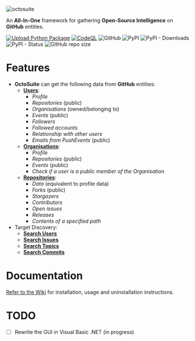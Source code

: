 ![octosuite](https://github.com/bellingcat/octosuite/assets/74001397/5786409b-5d1f-4a94-9b1f-d216507f4909)


An **All-In-One** framework for gathering **Open-Source Intelligence** on **GitHub** entities.

[![Upload Python Package](https://github.com/bellingcat/octosuite/actions/workflows/python-publish.yml/badge.svg)](https://github.com/bellingcat/octosuite/actions/workflows/python-publish.yml)
[![CodeQL](https://github.com/bellingcat/octosuite/actions/workflows/codeql.yml/badge.svg)](https://github.com/bellingcat/octosuite/actions/workflows/codeql.yml)
![GitHub](https://img.shields.io/github/license/bellingcat/octosuite?style=flat)
![PyPI](https://img.shields.io/pypi/v/octosuite?style=flat&logo=pypi)
![PyPI - Downloads](https://img.shields.io/pypi/dw/octosuite?style=flat&logo=pypi)
![PyPI - Status](https://img.shields.io/pypi/status/octosuite?style=flat&logo=pypi)
![GitHub repo size](https://img.shields.io/github/repo-size/bellingcat/octosuite?style=flat&logo=github)

# Features
* **OctoSuite** can get the following data from **GitHub** entities:
    * **<ins>Users</ins>**:
        * *Profile*
        * *Repositories* (public)
        * *Organisations* (owned/belonging to)
        * *Events* (public)
        * *Followers*
        * *Followed
          accounts*
        * *Relationship
          with other users*
        * *Emails from PushEvents* (public)
    * **<ins>Organisations</ins>**:
        * *Profile*
        * *Repositories* (public)
        * *Events* (public)
        * *Check if a user is a public member of the Organisation*
    * **<ins>Repositories</ins>**:
        * *Data* (equivalent to profile data)
        * *Forks* (public)
        * *Stargazers*
        * *Contributors*
        * *Open issues*
        * *Releases*
        * *Contents of a specified path*
* Target Discovery:
    * **<ins>Search Users</ins>**
    * **<ins>Search Issues</ins>**
    * **<ins>Search Topics</ins>**
    * **<ins>Search Commits</ins>**

# Documentation

[Refer to the Wiki](https://github.com/bellingcat/octosuite/wiki) for installation, usage and uninstallation
instructions.

# TODO
- [ ] Rewrite the GUI in Visual Basic .NET (in progress)

